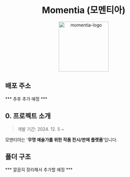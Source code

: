 <div align="center">
<h1>Momentia (모멘티아)</h1>
<img width="160" alt="momentia-logo" src="https://github.com/user-attachments/assets/be9da36c-77be-49f7-9172-ad51cb6430f3" />
</div>

## 배포 주소

*** 추후 추가 예정 ***

## 0. 프로젝트 소개

> 개발 기간: 2024. 12. 5 ~

모멘티아는 '**무명 예술가를 위한 작품 전시/판매 플랫폼**'입니다.

## 폴더 구조

*** 깔끔히 정리해서 추가할 예정 ***

```bash

```
